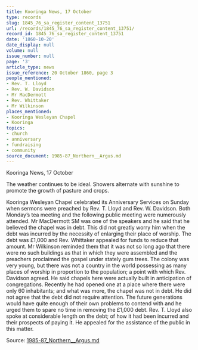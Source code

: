 ```yaml
---
title: Kooringa News, 17 October
type: records
slug: 1845_76_sa_register_content_13751
url: /records/1845_76_sa_register_content_13751/
record_id: 1845_76_sa_register_content_13751
date: '1860-10-20'
date_display: null
volume: null
issue_number: null
page: '3'
article_type: news
issue_reference: 20 October 1860, page 3
people_mentioned:
- Rev. T. Lloyd
- Rev. W. Davidson
- Mr MacDermott
- Rev. Whittaker
- Mr Wilkinson
places_mentioned:
- Kooringa Wesleyan Chapel
- Kooringa
topics:
- church
- anniversary
- fundraising
- community
source_document: 1985-87_Northern__Argus.md
---
```


Kooringa News, 17 October

The weather continues to be ideal.  Showers alternate with sunshine to promote the growth of pasture and crops.

Kooringa Wesleyan Chapel celebrated its Anniversary Services on Sunday when sermons were preached by Rev. T. Lloyd and Rev. W. Davidson.  Both Monday’s tea meeting and the following public meeting were numerously attended.  Mr MacDermott SM was one of the speakers and he said that he believed the chapel was in debt.  This did not greatly worry him when the debt was incurred by the necessity of enlarging their place of worship.  The debt was £1,000 and Rev. Whittaker appealed for funds to reduce that amount.  Mr Wilkinson reminded them that it was not so long ago that there were no such buildings as that in which they were assembled and the preachers proclaimed the gospel under stately gum trees.  The colony was very young, but there was not a country in the world possessing as many places of worship in proportion to the population; a point with which Rev. Davidson agreed.  He said chapels here were actually built in anticipation of congregations. Recently he had opened one at a place where there were only 60 inhabitants; and what was more, the chapel was not in debt.  He did not agree that the debt did not require attention.  The future generations would have quite enough of their own problems to contend with and he urged them to spare no time in removing the £1,000 debt.  Rev. T. Lloyd also spoke at considerable length on the debt; of how it had been incurred and their prospects of paying it.  He appealed for the assistance of the public in this matter.

Source: [1985-87_Northern__Argus.md](/downloads/markdown/1985-87_Northern__Argus.md)
